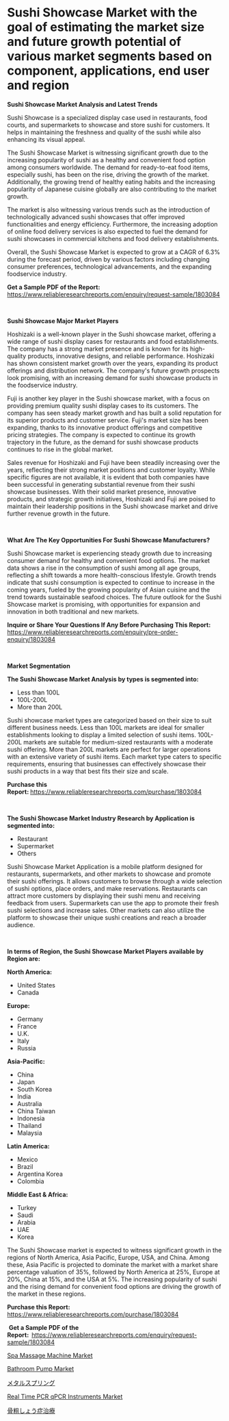 <p><h1>Sushi Showcase Market with the goal of estimating the market size and future growth potential of various market segments based on component, applications, end user and region</h1></p><p><strong>Sushi Showcase Market Analysis and Latest Trends</strong></p>
<p><p>Sushi Showcase is a specialized display case used in restaurants, food courts, and supermarkets to showcase and store sushi for customers. It helps in maintaining the freshness and quality of the sushi while also enhancing its visual appeal.</p><p>The Sushi Showcase Market is witnessing significant growth due to the increasing popularity of sushi as a healthy and convenient food option among consumers worldwide. The demand for ready-to-eat food items, especially sushi, has been on the rise, driving the growth of the market. Additionally, the growing trend of healthy eating habits and the increasing popularity of Japanese cuisine globally are also contributing to the market growth.</p><p>The market is also witnessing various trends such as the introduction of technologically advanced sushi showcases that offer improved functionalities and energy efficiency. Furthermore, the increasing adoption of online food delivery services is also expected to fuel the demand for sushi showcases in commercial kitchens and food delivery establishments.</p><p>Overall, the Sushi Showcase Market is expected to grow at a CAGR of 6.3% during the forecast period, driven by various factors including changing consumer preferences, technological advancements, and the expanding foodservice industry.</p></p>
<p><strong>Get a Sample PDF of the Report:&nbsp;</strong> <a href="https://www.reliableresearchreports.com/enquiry/request-sample/1803084">https://www.reliableresearchreports.com/enquiry/request-sample/1803084</a></p>
<p>&nbsp;</p>
<p><strong>Sushi Showcase Major Market Players</strong></p>
<p><p>Hoshizaki is a well-known player in the Sushi showcase market, offering a wide range of sushi display cases for restaurants and food establishments. The company has a strong market presence and is known for its high-quality products, innovative designs, and reliable performance. Hoshizaki has shown consistent market growth over the years, expanding its product offerings and distribution network. The company's future growth prospects look promising, with an increasing demand for sushi showcase products in the foodservice industry.</p><p>Fuji is another key player in the Sushi showcase market, with a focus on providing premium quality sushi display cases to its customers. The company has seen steady market growth and has built a solid reputation for its superior products and customer service. Fuji's market size has been expanding, thanks to its innovative product offerings and competitive pricing strategies. The company is expected to continue its growth trajectory in the future, as the demand for sushi showcase products continues to rise in the global market.</p><p>Sales revenue for Hoshizaki and Fuji have been steadily increasing over the years, reflecting their strong market positions and customer loyalty. While specific figures are not available, it is evident that both companies have been successful in generating substantial revenue from their sushi showcase businesses. With their solid market presence, innovative products, and strategic growth initiatives, Hoshizaki and Fuji are poised to maintain their leadership positions in the Sushi showcase market and drive further revenue growth in the future.</p></p>
<p>&nbsp;</p>
<p><strong>What Are The Key Opportunities For Sushi Showcase Manufacturers?</strong></p>
<p><p>Sushi Showcase market is experiencing steady growth due to increasing consumer demand for healthy and convenient food options. The market data shows a rise in the consumption of sushi among all age groups, reflecting a shift towards a more health-conscious lifestyle. Growth trends indicate that sushi consumption is expected to continue to increase in the coming years, fueled by the growing popularity of Asian cuisine and the trend towards sustainable seafood choices. The future outlook for the Sushi Showcase market is promising, with opportunities for expansion and innovation in both traditional and new markets.</p></p>
<p><strong>Inquire or Share Your Questions If Any Before Purchasing This Report:</strong> <a href="https://www.reliableresearchreports.com/enquiry/pre-order-enquiry/1803084">https://www.reliableresearchreports.com/enquiry/pre-order-enquiry/1803084</a></p>
<p>&nbsp;</p>
<p><strong>Market Segmentation</strong></p>
<p><strong>The Sushi Showcase Market Analysis by types is segmented into:</strong></p>
<p><ul><li>Less than 100L</li><li>100L-200L</li><li>More than 200L</li></ul></p>
<p><p>Sushi showcase market types are categorized based on their size to suit different business needs. Less than 100L markets are ideal for smaller establishments looking to display a limited selection of sushi items. 100L-200L markets are suitable for medium-sized restaurants with a moderate sushi offering. More than 200L markets are perfect for larger operations with an extensive variety of sushi items. Each market type caters to specific requirements, ensuring that businesses can effectively showcase their sushi products in a way that best fits their size and scale.</p></p>
<p><strong>Purchase this Report:&nbsp;</strong><a href="https://www.reliableresearchreports.com/purchase/1803084">https://www.reliableresearchreports.com/purchase/1803084</a></p>
<p>&nbsp;</p>
<p><strong>The Sushi Showcase Market Industry Research by Application is segmented into:</strong></p>
<p><ul><li>Restaurant</li><li>Supermarket</li><li>Others</li></ul></p>
<p><p>Sushi Showcase Market Application is a mobile platform designed for restaurants, supermarkets, and other markets to showcase and promote their sushi offerings. It allows customers to browse through a wide selection of sushi options, place orders, and make reservations. Restaurants can attract more customers by displaying their sushi menu and receiving feedback from users. Supermarkets can use the app to promote their fresh sushi selections and increase sales. Other markets can also utilize the platform to showcase their unique sushi creations and reach a broader audience.</p></p>
<p>&nbsp;</p>
<p><strong>In terms of Region, the Sushi Showcase Market Players available by Region are:</strong></p>
<p>
    <p> <strong> North America: </strong>
        <ul>
            <li>United States</li>
            <li>Canada</li>
        </ul>
        </p> 
    <p> <strong> Europe: </strong>
        <ul>
            <li>Germany</li>
            <li>France</li>
            <li>U.K.</li>
            <li>Italy</li>
            <li>Russia</li>
        </ul>
        </p> 
    <p> <strong> Asia-Pacific: </strong>
        <ul>
            <li>China</li>
            <li>Japan</li>
            <li>South Korea</li>
            <li>India</li>
            <li>Australia</li>
            <li>China Taiwan</li>
            <li>Indonesia</li>
            <li>Thailand</li>
            <li>Malaysia</li>
        </ul>
        </p> 
    <p> <strong> Latin America: </strong>
        <ul>
            <li>Mexico</li>
            <li>Brazil</li>
            <li>Argentina Korea</li>
            <li>Colombia</li>
        </ul>
        </p> 
    <p> <strong> Middle East & Africa: </strong>
        <ul>
            <li>Turkey</li>
            <li>Saudi</li>
            <li>Arabia</li>
            <li>UAE</li>
            <li>Korea</li>
        </ul>
    </p>
    </p>
<p><p>The Sushi Showcase market is expected to witness significant growth in the regions of North America, Asia Pacific, Europe, USA, and China. Among these, Asia Pacific is projected to dominate the market with a market share percentage valuation of 35%, followed by North America at 25%, Europe at 20%, China at 15%, and the USA at 5%. The increasing popularity of sushi and the rising demand for convenient food options are driving the growth of the market in these regions.</p></p>
<p><strong>Purchase this Report: </strong><a href="https://www.reliableresearchreports.com/purchase/1803084">https://www.reliableresearchreports.com/purchase/1803084</a></p>
<p>&nbsp;<strong>Get a Sample PDF of the Report:&nbsp;&nbsp;</strong><a href="https://www.reliableresearchreports.com/enquiry/request-sample/1803084">https://www.reliableresearchreports.com/enquiry/request-sample/1803084</a></p>
<p><strong></strong></p>
<p><p><a href="https://github.com/zjyglelu/Market-Research-Report-List-1/blob/main/spa-massage-machine-market.md">Spa Massage Machine Market</a></p><p><a href="https://github.com/mbisetmhermsr/Market-Research-Report-List-1/blob/main/bathroom-pump-market.md">Bathroom Pump Market</a></p><p><a href="https://github.com/avwofrml53535/Market-Research-Report-List-1/blob/main/49589634504.md">メタルスプリング</a></p><p><a href="https://issuu.com/reportprime-2/docs/real-time-pcr-qpcr-instruments-mark_28a374e5c631bf">Real Time PCR qPCR Instruments Market</a></p><p><a href="https://github.com/vtbvgl20191192/Market-Research-Report-List-1/blob/main/61586134505.md">骨粗しょう症治療</a></p></p>